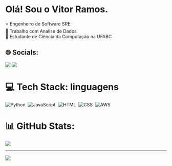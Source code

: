 # Olá! Sou o Vitor Ramos.

⭐ Engenheiro de Software SRE<br>
💼 Trabalho com Analise de Dados<br>
📘 Estudante de Ciência da Computação na UFABC

## 🌐 Socials:

  <a href="https://www.linkedin.com/in/vitor-ramos-934929151/" target="_blank"><img src="https://img.shields.io/badge/-LinkedIn-%230077B5?style=for-the-badge&logo=linkedin&logoColor=white" target="_blank"></a> 
    <a href = "vitor.ramos.ara@gmail.com"><img src="https://img.shields.io/badge/-Gmail-%23333?style=for-the-badge&logo=gmail&logoColor=white" target="_blank"></a>
  
# 💻 Tech Stack: linguagens
![Python](https://img.shields.io/badge/Python-14354C?style=for-the-badge&logo=python&logoColor=white)&nbsp;
![JavaScript](https://img.shields.io/badge/JavaScript-F7DF1E?style=for-the-badge&logo=javascript&logoColor=black)&nbsp;
![HTML](https://img.shields.io/badge/HTML5-E34F26?style=for-the-badge&logo=html5&logoColor=white)&nbsp;
![CSS](https://img.shields.io/badge/CSS3-1572B6?style=for-the-badge&logo=css3&logoColor=white)&nbsp;
![AWS](https://img.shields.io/badge/Amazon_AWS-FF9900?style=for-the-badge&logo=amazonaws&logoColor=white)&nbsp;


  
  ##

# 📊 GitHub Stats:
![](https://github-readme-stats.vercel.app/api/top-langs/?username=ramosvit&theme=gotham&hide_border=false&include_all_commits=true&count_private=false&layout=compact)<br/>

---
[![](https://visitcount.itsvg.in/api?id=ramosvit&icon=0&color=12)](https://visitcount.itsvg.in)

<!-- Proudly created with GPRM ( https://gprm.itsvg.in ) -->
